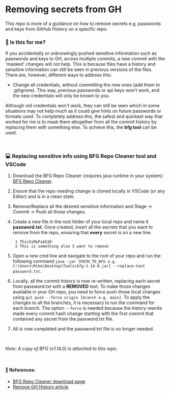 # Removing secrets from GH
This repo is more of a guidance on how to remove secrets e.g. passwords and keys from GitHub History on a specific repo.

### 🙋 Is this for me?
If you accidentally or unknowingly pushed sensitive information such as passwords and keys to GH, across multiple commits, a new commit with the 'masked' changes will not help. This is because files have a history and sensitive information can still be seen in previous versions of the files. There are, however, different ways to address this:

- Change all credentials, without committing the new ones (add them to .gitignore). This way, previous passwords or api keys won't work, and the new credentials will only be known to you.

Although old credentials won't work, they can still be seen which in some situations may not help much as it could give hints on future passwords or formats used.
To completely address this, the safest and quickest way that worked for me is to mask them altogether from all the commit history by replacing them with something else.
To achieve this, the **bfg tool** can be used.

<br />

### 💻 Replacing sensitive info using **BFG Repo Cleaner** tool and VSCode
1. Download the BFG Repo Cleaner (requires java runtime in your system): [BFG Repo Cleaner](https://rtyley.github.io/bfg-repo-cleaner/).
2. Ensure that the repo needing change is cloned locally in VSCode (or any Editor) and is in a clean state.
3. Remove/Replace all the desired sensitive information and Stage -> Commit -> Push all those changes.
4. Create a new file in the root folder of your local repo and name it **password.txt**. Once created, insert all the secrets that you want to remove from the repo, ensuring that **every** secret is on a new line.

        1 ThisIsMyPa$$10
        2 This is something else I want to remove

5. Open a new cmd line and navigate to the root of your repo and run the following command `java -jar [PATH_TO_BFG e.g. C:\Users\Mike\Desktop\Tools\bfg-1.14.0.jar] --replace-text password.txt`.
6. Locally, all the commit history is now re-written, replacing each secret from password.txt with a **REMOVED** text. To make those changes available in your GH repo, you need to force push those local changes using `git push --force origin [branch e.g. main]`. To apply the changes to all the branches, it is necessary to run the command for each branch.
The option `--force` is needed because the history rewrite made every commit hash change starting with the first commit that contained any secret from the password.txt file.
7. All is now completed and the password.txt file is no longer needed.

<br />

*Note: A copy of BFG (v1.14.0) is attached to this repo.*

<br />

#### 🔗 References:
- [BFG Repo Cleaner download page](https://rtyley.github.io/bfg-repo-cleaner/)
- [Remove GH History article](https://www.claudiobernasconi.ch/2021/06/04/how-to-remove-secrets-from-git-history/)
